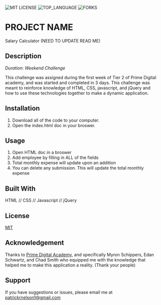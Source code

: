![MIT LICENSE](https://img.shields.io/github/license/scottbromander/the_marketplace.svg?style=flat-square)
![TOP_LANGUAGE](https://img.shields.io/github/languages/top/scottbromander/the_marketplace.svg?style=flat-square)
![FORKS](https://img.shields.io/github/forks/scottbromander/the_marketplace.svg?style=social)

# PROJECT NAME

Salary Calculator (NEED TO UPDATE READ ME)

## Description

_Duration: Weekend Challenge_

This challenge was assigned during the first week of Tier 2 of Prime Digital academy, and was started and completed in 3 days. This challenge was meant to reinforce knowledge of HTML, CSS, javascript, and jQuery and how to use these technologies together to make a dynamic application.

## Installation

1. Download all of the code to your computer.
2. Open the index.html doc in your broswer.

## Usage

1. Open HTML doc in a broswer
2. Add employee by filling in ALL of the fields
3. Total monthly expense will update upon an addition
4. You can delete any submission. This will update the total monthly expense

## Built With

HTML // CSS // Javascript // jQuery

## License

[MIT](https://choosealicense.com/licenses/mit/)

## Acknowledgement

Thanks to [Prime Digital Academy](www.primeacademy.io), and specifically Myron Schippers, Edan Schwartz, and Chad Smith who equipped me with the knowledge that helped me to make this application a reality. (Thank your people)

## Support

If you have suggestions or issues, please email me at [patrickrnelson1@gmail.com](www.gmail.com)
